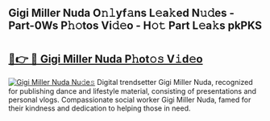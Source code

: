 ## Gigi Miller Nuda O𝚗𝚕yf𝚊ns L𝚎a𝚔ed N𝚞𝚍es - Part-0Ws P𝚑𝚘tos Vi𝚍𝚎o - H𝚘𝚝 Part L𝚎a𝚔s pkPKS

# <h2><a href="http://kf4eyap.oniu.top/?m=Gigi+Miller+Nuda">🔗👉 🔴 Gigi Miller Nuda P𝚑ot𝚘𝚜 V𝚒d𝚎o</a></h2>

[![Gigi Miller Nuda Nu𝚍e𝚜](https://i.imgur.com/0qMVB7G.gif)](http://kf4eyap.oniu.top/?m=Gigi+Miller+Nuda)
Digital trendsetter Gigi Miller Nuda, recognized for publishing dance and lifestyle material, consisting of presentations and personal vlogs. Compassionate social worker Gigi Miller Nuda, famed for their kindness and dedication to helping those in need.  
